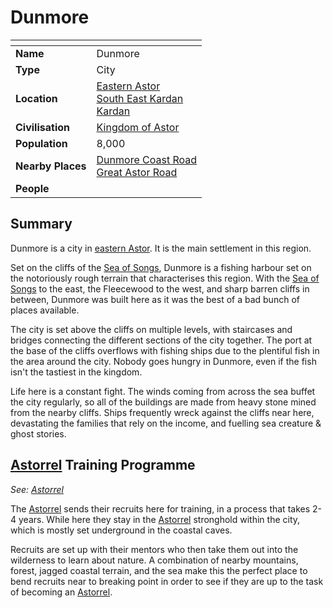 # Dunmore

| []() | |
| --- | --- |
| **Name** | Dunmore |
| **Type** | City |
| **Location** | [Eastern Astor](../regions/eastern-astor.md)<br>[South East Kardan](../regions/south-east-kardan.md)<br>[Kardan](../continents/kardan.md) |
| **Civilisation** | [Kingdom of Astor](../../civilisations/kingdom-of-astor/kingdom-of-astor.md) |
| **Population** | 8,000 |
| **Nearby Places** | [Dunmore Coast Road](../roads/dunmore-coast-road.md)<br>[Great Astor Road](../roads/great-astor-road.md) |
| **People** | |

## Summary

Dunmore is a city in [eastern Astor](../regions/eastern-astor.md). It is the main settlement in this region.

Set on the cliffs of the [Sea of Songs](../seas-oceans/sea-of-songs.md), Dunmore is a fishing harbour set on the notoriously rough terrain that characterises this region. With the [Sea of Songs](../seas-oceans/sea-of-songs.md) to the east, the Fleecewood to the west, and sharp barren cliffs in between, Dunmore was built here as it was the best of a bad bunch of places available.

The city is set above the cliffs on multiple levels, with staircases and bridges connecting the different sections of the city together. The port at the base of the cliffs overflows with fishing ships due to the plentiful fish in the area around the city. Nobody goes hungry in Dunmore, even if the fish isn't the tastiest in the kingdom.

Life here is a constant fight. The winds coming from across the sea buffet the city regularly, so all of the buildings are made from heavy stone mined from the nearby cliffs. Ships frequently wreck against the cliffs near here, devastating the families that rely on the income, and fuelling sea creature & ghost stories.

## [Astorrel](../../organisations/government/astorrel/astorrel.md) Training Programme

*See: [Astorrel](../../organisations/government/astorrel/astorrel.md)*

The [Astorrel](../../organisations/government/astorrel/astorrel.md) sends their recruits here for training, in a process that takes 2-4 years. While here they stay in the [Astorrel](../../organisations/government/astorrel/astorrel.md) stronghold within the city, which is mostly set underground in the coastal caves. 

Recruits are set up with their mentors who then take them out into the wilderness to learn about nature. A combination of nearby mountains, forest, jagged coastal terrain, and the sea make this the perfect place to bend recruits near to breaking point in order to see if they are up to the task of becoming an [Astorrel](../../organisations/government/astorrel/astorrel.md).
